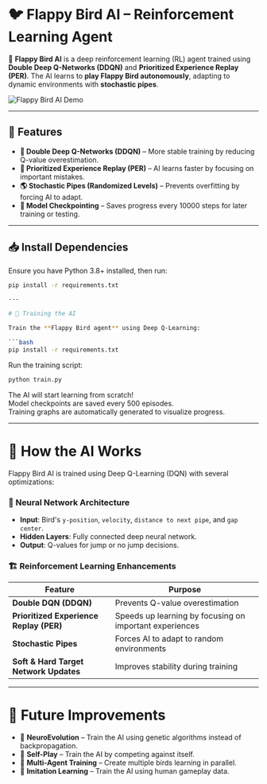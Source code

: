 # 🐦 Flappy Bird AI – Reinforcement Learning Agent

🚀 **Flappy Bird AI** is a deep reinforcement learning (RL) agent trained using **Double Deep Q-Networks (DDQN)** and **Prioritized Experience Replay (PER)**. The AI learns to **play Flappy Bird autonomously**, adapting to dynamic environments with **stochastic pipes**.

![Flappy Bird AI Demo](assets/demo.gif)  

---

## 🚀 Features
- **🧠 Double Deep Q-Networks (DDQN)** – More stable training by reducing Q-value overestimation.
- **🎯 Prioritized Experience Replay (PER)** – AI learns faster by focusing on important mistakes.
- **🌎 Stochastic Pipes (Randomized Levels)** – Prevents overfitting by forcing AI to adapt.
- **💾 Model Checkpointing** – Saves progress every 10000 steps for later training or testing.

---

## 📥 Install Dependencies
Ensure you have Python 3.8+ installed, then run:
```bash
pip install -r requirements.txt

---

# 🤖 Training the AI

Train the **Flappy Bird agent** using Deep Q-Learning:

```bash
pip install -r requirements.txt
```

Run the training script:

```bash
python train.py
```

The AI will start learning from scratch!  
Model checkpoints are saved every 500 episodes.  
Training graphs are automatically generated to visualize progress.

---

# 🔬 How the AI Works

Flappy Bird AI is trained using Deep Q-Learning (DQN) with several optimizations:

### 🧠 Neural Network Architecture
- **Input**: Bird's `y-position`, `velocity`, `distance to next pipe`, and `gap center`.
- **Hidden Layers**: Fully connected deep neural network.
- **Output**: Q-values for jump or no jump decisions.

### 🏗️ Reinforcement Learning Enhancements

| **Feature**                     | **Purpose**                                         |
|----------------------------------|----------------------------------------------------|
| **Double DQN (DDQN)**            | Prevents Q-value overestimation                    |
| **Prioritized Experience Replay (PER)** | Speeds up learning by focusing on important experiences |
| **Stochastic Pipes**             | Forces AI to adapt to random environments          |
| **Soft & Hard Target Network Updates** | Improves stability during training              |

---

# 🚀 Future Improvements

- 🔹 **NeuroEvolution** – Train the AI using genetic algorithms instead of backpropagation.
- 🔹 **Self-Play** – Train the AI by competing against itself.
- 🔹 **Multi-Agent Training** – Create multiple birds learning in parallel.
- 🔹 **Imitation Learning** – Train the AI using human gameplay data.

